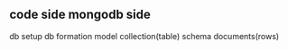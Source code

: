 code side                   mongodb side
---------------------------------------------
db setup                      db formation
model                         collection(table)
schema                        documents(rows)